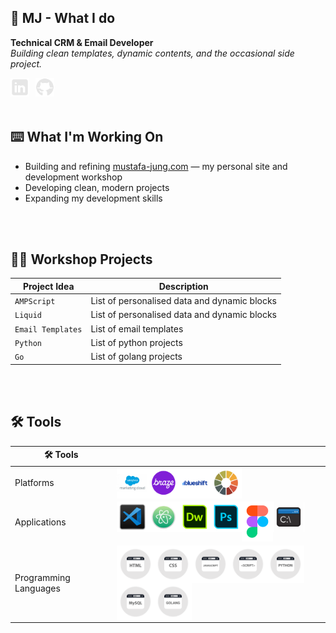 ## 🦖 MJ - What I do

**Technical CRM & Email Developer**  
*Building clean templates, dynamic contents, and the occasional side project.*

<a href="https://www.linkedin.com/in/mustafajung/">
  <img align="left" alt="LinkedIn" width="30px" style="padding-right:10px;" src="images/social-media/linkedin-logo.png"/>
</a>
<a href="https://github.com/mjgodzilla86">
  <img align="left" alt="GitHub" width="30px" style="padding-right:10px;" src="images/social-media/github-logo.png"/>
</a>

<br/>
<br/>
<br/>

## ⌨️ What I'm Working On
- Building and refining [mustafa-jung.com](https://www.mustafa-jung.com) — my personal site and development workshop
- Developing clean, modern projects
- Expanding my development skills

<br/>
<br/>

## 👷‍♂️ Workshop Projects
| Project Idea | Description |
|--------|----------|
| `AMPScript` | List of personalised data and dynamic blocks |
| `Liquid` | List of personalised data and dynamic blocks |
| `Email Templates` | List of email templates |
| `Python` | List of python projects |
| `Go` | List of golang projects |

<br/>
<br/>

## 🛠 Tools 
| 🛠 Tools  |  |
|--------|----------|
| Platforms | <img align="left" alt="Salesforce Marketing Cloud" width="50px" style="" src="images/social-media/sfmc.png"/><img align="left" alt="Braze" width="50px" style="" src="images/social-media/braze.png"/><img align="left" alt="Blueshift" width="50px" style="" src="images/social-media/blueshift.png"/><img align="left" alt="Litmus" width="50px" style="" src="images/social-media/litmus.png"/> |
| Applications | <img align="left" alt="VS Code" width="50px" style="" src="images/social-media/vscode1.png"/><img align="left" alt="ATOM" width="50px" style="" src="images/social-media/atom1.png"/><img align="left" alt="Dreamweaver" width="50px" style="" src="images/social-media/dreamweaver1.png"/><img align="left" alt="Photoshop" width="50px" style="" src="images/social-media/photoshop1.png"/><img align="left" alt="Figma" width="50px" style="" src="images/social-media/figma1.png"/><img align="left" alt="Command Prompt" width="50px" style="" src="images/social-media/commandprompt1.png"/>   |
| Programming Languages | <img align="left" alt="HTML" width="60px" style="" src="images/social-media/html.png"/><img align="left" alt="CSS" width="60px" style="" src="images/social-media/css.png"/><img align="left" alt="Javascript" width="60px" style="" src="images/social-media/javascript.png"/><img align="left" alt="Scripting" width="60px" style="" src="images/social-media/script.png"/><img align="left" alt="Python" width="60px" style="" src="images/social-media/python.png"/><img align="left" alt="MySQL" width="60px" style="" src="images/social-media/mysql.png"/><img align="left" alt="Golang" width="60px" style="" src="images/social-media/golang.png"/>  |



<!---
### Platforms
  
<img align="left" alt="Salesforce Marketing Cloud" width="50px" style="" src="images/social-media/sfmc.png"/>
<img align="left" alt="Braze" width="50px" style="" src="images/social-media/braze.png"/>
<img align="left" alt="Blueshift" width="50px" style="" src="images/social-media/blueshift.png"/>
<img align="left" alt="Litmus" width="50px" style="" src="images/social-media/litmus.png"/> 

<br/>
<br/>
<br/>
<br/>  

### Applications

<img align="left" alt="VS Code" width="50px" style="" src="images/social-media/vscode1.png"/>
<img align="left" alt="ATOM" width="50px" style="" src="images/social-media/atom1.png"/>
<img align="left" alt="Dreamweaver" width="50px" style="" src="images/social-media/dreamweaver1.png"/>
<img align="left" alt="Photoshop" width="50px" style="" src="images/social-media/photoshop1.png"/>
<img align="left" alt="Figma" width="50px" style="" src="images/social-media/figma1.png"/>
<img align="left" alt="Command Prompt" width="50px" style="" src="images/social-media/commandprompt1.png"/>  

<br/>
<br/>
<br/>
<br/>
<br/>
<br/>  

### Programming Languages

<img align="left" alt="HTML" width="60px" style="" src="images/social-media/html.png"/>
<img align="left" alt="CSS" width="60px" style="" src="images/social-media/css.png"/>
<img align="left" alt="Javascript" width="60px" style="" src="images/social-media/javascript.png"/>
<img align="left" alt="Scripting" width="60px" style="" src="images/social-media/script.png"/>
<img align="left" alt="Python" width="60px" style="" src="images/social-media/python.png"/>
<img align="left" alt="MySQL" width="60px" style="" src="images/social-media/mysql.png"/>
<img align="left" alt="Golang" width="60px" style="" src="images/social-media/golang.png"/>  

<br/>
<br/>
<br/>
<br/>

- 👋 Hi, I’m @mjgodzilla86
- 👀 I’m interested in ...
- 🌱 I’m currently learning new technical skills...
- 💞️ I’m looking to collaborate on ...
- 📫 How to reach me ...
- 😄 Pronouns: ...
- ⚡ Fun fact: ...


mjgodzilla86/mjgodzilla86 is a ✨ special ✨ repository because its `README.md` (this file) appears on your GitHub profile.
You can click the Preview link to take a look at your changes.
--->

